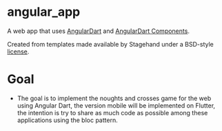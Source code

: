 # angular_app

A web app that uses [AngularDart](https://webdev.dartlang.org/angular) and
[AngularDart Components](https://webdev.dartlang.org/components).

Created from templates made available by Stagehand under a BSD-style
[license](https://github.com/dart-lang/stagehand/blob/master/LICENSE).

# Goal
- The goal is to implement the noughts and crosses game for the web using Angular Dart, the version mobile will be implemented on Flutter, the intention is try to share as much code as possible among these applications using the bloc pattern. 
